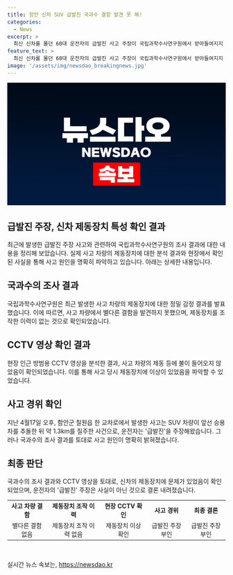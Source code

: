 ```yaml
---
title: 함안 신차 SUV 급발진 국과수 결함 발견 못 해!
categories:
  - News
excerpt: >
  최신 신차를 몰던 60대 운전자의 급발진 사고 주장이 국립과학수사연구원에서 받아들여지지 않았다. 경찰에 따르면 국과수는 정밀 감정 결과를 보내 사고 차량에서 결함 발견 불가라고 밝혔다. EDR과 블랙박스 분석 결과 제동장치 조작 이력 없음을 확인하였으며, CCTV에서도 제동 불량 없음이 확인되었다. 이에 운전자의 급발진 주장에 대한 의구심이 제기되고 있다.
feature_text: >
  최신 신차를 몰던 60대 운전자의 급발진 사고 주장이 국립과학수사연구원에서 받아들여지지 않았다. 경찰에 따르면 국과수는 정밀 감정 결과를 보내 사고 차량에서 결함 발견 불가라고 밝혔다. EDR과 블랙박스 분석 결과 제동장치 조작 이력 없음을 확인하였으며, CCTV에서도 제동 불량 없음이 확인되었다. 이에 운전자의 급발진 주장에 대한 의구심이 제기되고 있다.
image: '/assets/img/newsdao_breakingnews.jpg'
---
```


<p><img src="/assets/img/newsdao_breakingnews.jpg" alt="pcversion 속보" /></p>

<h2>급발진 주장, 신차 제동장치 특성 확인 결과</h2>

<p data-ke-size="size16">최근에 발생한 급발진 주장 사고와 관련하여 국립과학수사연구원의 조사 결과에 대한 내용을 정리해 보았습니다. 실제 사고 차량의 제동장치에 대한 분석 결과와 현장에서 확인된 사실을 통해 사고 원인을 명확히 파악하고 있습니다. 아래는 상세한 내용입니다.</p>

<h2 data-ke-size="size26">국과수의 조사 결과</h2>

<p data-ke-size="size16">국립과학수사연구원은 최근 발생한 사고 차량의 제동장치에 대한 정밀 감정 결과를 발표했습니다. 이에 따르면, 사고 차량에서 별다른 결함을 발견하지 못했으며, 제동장치를 조작한 이력이 없는 것으로 확인되었습니다.</p>

<h2 data-ke-size="size26">CCTV 영상 확인 결과</h2>

<p data-ke-size="size16">현장 인근 방범용 CCTV 영상을 분석한 결과, 사고 차량의 제동 등에 불이 들어오지 않았음이 확인되었습니다. 이를 통해 사고 당시 제동장치에 이상이 있었음을 파악할 수 있었습니다.</p>

<h2 data-ke-size="size26">사고 경위 확인</h2>

<p data-ke-size="size16">지난 4월17일 오후, 함안군 칠원읍 한 교차로에서 발생한 사고는 SUV 차량이 앞선 승용차를 추돌한 뒤 약 1.3km를 질주한 사건으로, 운전자는 '급발진'을 주장해왔습니다. 그러나 국과수의 조사 결과를 토대로 사고 원인이 명확히 밝혀졌습니다.</p>

<h2 data-ke-size="size26">최종 판단</h2>

<p data-ke-size="size16">국과수의 조사 결과와 CCTV 영상을 토대로, 신차의 제동장치에 문제가 있었음이 확인되었으며, 운전자의 '급발진' 주장은 사실이 아닌 것으로 결론 내려졌습니다.</p>

<table>
  <tr>
    <td style="text-align: center; height: 17px;"><b>사고 차량 결함</b></td>
    <td style="text-align: center; height: 17px;"><b>제동장치 조작 이력</b></td>
    <td style="text-align: center; height: 17px;"><b>현장 CCTV 확인</b></td>
    <td style="text-align: center; height: 17px;"><b>사고 경위</b></td>
    <td style="text-align: center; height: 17px;"><b>최종 결론</b></td>
  </tr>
  <tr>
    <td style="text-align: center; height: 17px;">별다른 결함 없음</td>
    <td style="text-align: center; height: 17px;">제동장치 조작 이력 없음</td>
    <td style="text-align: center; height: 17px;">제동장치 이상 확인</td>
    <td style="text-align: center; height: 17px;">급발진 주장 부인</td>
    <td style="text-align: center; height: 17px;">급발진 주장 부인</td>
  </tr>
</table>

<p data-ke-size="size16">&nbsp;</p>
실시간 뉴스 속보는, <a href="https://newsdao.kr" rel="dofollow">https://newsdao.kr</a>


